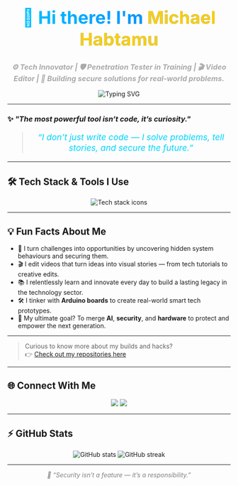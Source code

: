 <!-- Stylish Animated Header -->
<h1 align="center" style="font-size: 2.5rem; font-weight: bold; background: linear-gradient(to right, #00c6ff, #0072ff); -webkit-background-clip: text; color: transparent;">
  👋 Hi there! I'm <span style="color:#facc15;">Michael Habtamu</span>
</h1>

<h3 align="center" style="color: #aaa; font-style: italic;">
  ⚙️ Tech Innovator | 🛡️ Penetration Tester in Training | 🎬 Video Editor | 🧠 Building secure solutions for real-world problems.
</h3>

<p align="center">
  <img src="https://readme-typing-svg.demolab.com?font=Fira+Code&size=22&duration=3000&pause=1000&center=true&vCenter=true&width=800&lines=Crafting+secure+solutions+for+real-world+problems...;Breaking+things+ethically+to+build+better+systems...;Editing+frames+that+inspire...;Learning+Relentlessly+%F0%9F%93%96+Building+Fearlessly+%F0%9F%9A%80" alt="Typing SVG" />
</p>

---

### ✨ *"The most powerful tool isn’t code, it’s curiosity."*

<blockquote align="center" style="font-size: 1.2rem; font-style: italic; color: #00d4ff;">
  “I don’t just write code — I solve problems, tell stories, and secure the future.”  
</blockquote>

---

## 🛠️ Tech Stack & Tools I Use

<div align="center">

  <img src="https://skillicons.dev/icons?i=python,html,css,linux,bash,js,nodejs,react,git,github,vercel,netlify,firebase,arduino&theme=dark&perline=7" alt="Tech stack icons" />
  
</div>

---

## 💡 Fun Facts About Me

<ul>
  <li>🚀 I turn challenges into opportunities by uncovering hidden system behaviours and securing them.</li>
  <li>🎬 I edit videos that turn ideas into visual stories — from tech tutorials to creative edits.</li>
  <li>📚 I relentlessly learn and innovate every day to build a lasting legacy in the technology sector.</li>
  <li>🛠️ I tinker with <strong>Arduino boards</strong> to create real-world smart tech prototypes. </li>
  <li>🎯 My ultimate goal? To merge <strong>AI</strong>, <strong>security</strong>, and <strong>hardware</strong> to protect and empower the next generation.</li>
</ul>

---

> Curious to know more about my builds and hacks?  
👉 [Check out my repositories here](https://github.com/M12Theomoros?tab=repositories)

---

## 🌐 Connect With Me

<p align="center">
  <a href="mailto:miracledmike12@gmail.com"><img src="https://img.shields.io/badge/Email-D14836?style=for-the-badge&logo=gmail&logoColor=white" /></a>
  <a href="https://tryhackme.com/p/M12Theomoros" target="_blank"><img src="https://img.shields.io/badge/TryHackMe-212121?style=for-the-badge&logo=tryhackme&logoColor=red"/></a>
</p>

---

## ⚡ GitHub Stats

<div align="center">
  <img src="https://github-readme-stats.vercel.app/api?username=M12Theomoros&show_icons=true&theme=radical" alt="GitHub stats" />
  <img src="https://github-readme-streak-stats.herokuapp.com?user=M12Theomoros&theme=radical&date_format=M%20j%5B%2C%20Y%5D" alt="GitHub streak" />
</div>

---

<p align="center" style="color:gray; font-style:italic">
  🔐 “Security isn’t a feature — it’s a responsibility.”
</p>
